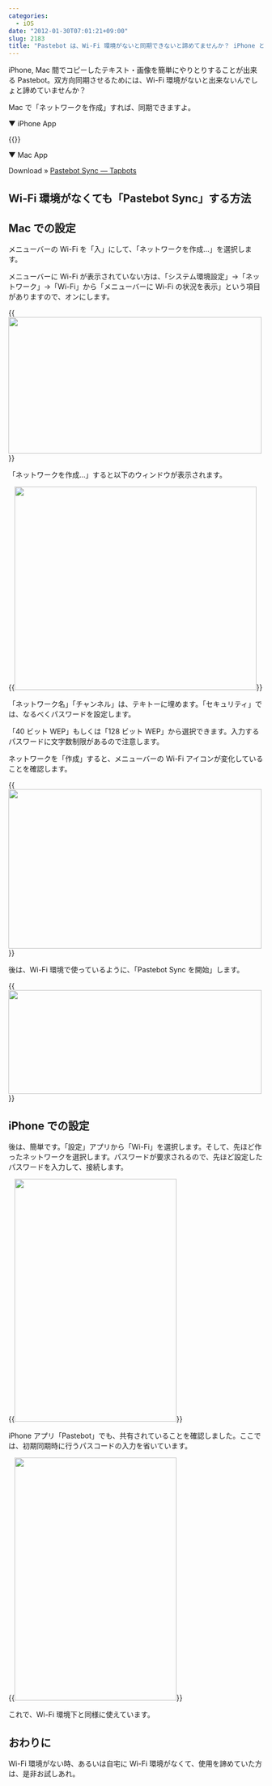```yaml
---
categories:
  - iOS
date: "2012-01-30T07:01:21+09:00"
slug: 2183
title: "Pastebot は、Wi-Fi 環境がないと同期できないと諦めてませんか？ iPhone と Mac をアドホックモードで繋げれば、同期できます！"
---
```


iPhone, Mac 間でコピーしたテキスト・画像を簡単にやりとりすることが出来る Pastebot。双方向同期させるためには、Wi-Fi 環境がないと出来ないんでしょと諦めていませんか？

Mac で「ネットワークを作成」すれば、同期できますよ。

▼ iPhone App

{{<app id="344614116" title="Pastebot  1.4.1（￥350）" src="http://a1.mzstatic.com/us/r1000/028/Purple/5e/28/d1/mzi.fkztngzy.100x100-75.png">}}

▼ Mac App

Download » [Pastebot Sync — Tapbots](http://tapbots.com/software/pastebot/#sync)

## Wi-Fi 環境がなくても「Pastebot Sync」する方法

## Mac での設定

メニューバーの Wi-Fi を「入」にして、「ネットワークを作成…」を選択します。

メニューバーに Wi-Fi が表示されていない方は、「システム環境設定」→「ネットワーク」→「Wi-Fi」から「メニューバーに Wi-Fi の状況を表示」という項目がありますので、オンにします。

{{<img alt="" src="/images/2012/01/2183_1.png" width="500" height="270">}}

「ネットワークを作成…」すると以下のウィンドウが表示されます。

{{<img alt="" src="/images/2012/01/2183_2.png" width="478" height="402">}}

「ネットワーク名」「チャンネル」は、テキトーに埋めます。「セキュリティ」では、なるべくパスワードを設定します。

「40 ビット WEP」もしくは「128 ビット WEP」から選択できます。入力するパスワードに文字数制限があるので注意します。

ネットワークを「作成」すると、メニューバーの Wi-Fi アイコンが変化していることを確認します。

{{<img alt="" src="/images/2012/01/2183_3.png" width="500" height="315">}}

後は、Wi-Fi 環境で使っているように、「Pastebot Sync を開始」します。

{{<img alt="" src="/images/2012/01/2183_4.png" width="500" height="205">}}

## iPhone での設定

後は、簡単です。「設定」アプリから「Wi-Fi」を選択します。そして、先ほど作ったネットワークを選択します。パスワードが要求されるので、先ほど設定したパスワードを入力して、接続します。

{{<img alt="" src="/images/2012/01/2183_5.png" width="320" height="480">}}

iPhone アプリ「Pastebot」でも、共有されていることを確認しました。ここでは、初期同期時に行うパスコードの入力を省いています。

{{<img alt="" src="/images/2012/01/2183_6.png" width="320" height="480">}}

これで、Wi-Fi 環境下と同様に使えています。

## おわりに

Wi-Fi 環境がない時、あるいは自宅に Wi-Fi 環境がなくて、使用を諦めていた方は、是非お試しあれ。
